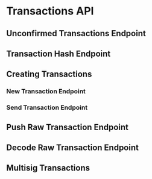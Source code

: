 # Transactions API

## Unconfirmed Transactions Endpoint

## Transaction Hash Endpoint

## Creating Transactions

### New Transaction Endpoint

### Send Transaction Endpoint

## Push Raw Transaction Endpoint

## Decode Raw Transaction Endpoint

## Multisig Transactions
